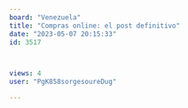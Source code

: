 ```yaml
---
board: "Venezuela"
title: "Compras online: el post definitivo"
date: "2023-05-07 20:15:33"
id: 3517



views: 4
user: "PgK858sorgesoureDug"

---
```

